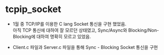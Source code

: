 # tcpip_socket 

- 1월 중 TCP/IP를 이용한 C lang Socket 통신을 구현 했었음.  
  아직 TCP 통신에 대하여 잘 모르던 상태였고, Sync/Async와 Blocking/Non-Blocking에 대하여 명확히 모르고 있었음. 
  
- Client.c 파일과 Server.c 파일을 통해 Sync - Blocking Socket 통신을 구현
